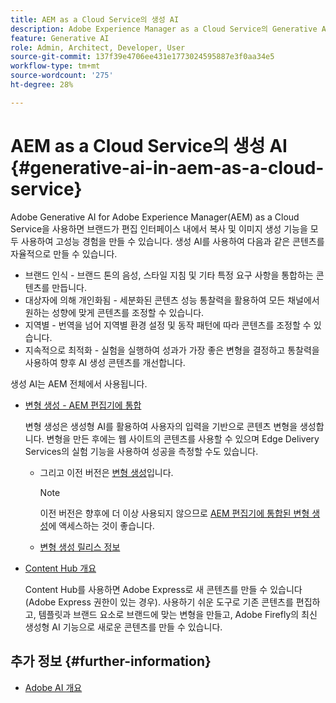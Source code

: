 ```yaml
---
title: AEM as a Cloud Service의 생성 AI
description: Adobe Experience Manager as a Cloud Service의 Generative AI에 대해 알아보기
feature: Generative AI
role: Admin, Architect, Developer, User
source-git-commit: 137f39e4706ee431e1773024595887e3f0aa34e5
workflow-type: tm+mt
source-wordcount: '275'
ht-degree: 28%

---
```


# AEM as a Cloud Service의 생성 AI {#generative-ai-in-aem-as-a-cloud-service}

Adobe Generative AI for Adobe Experience Manager(AEM) as a Cloud Service을 사용하면 브랜드가 편집 인터페이스 내에서 복사 및 이미지 생성 기능을 모두 사용하여 고성능 경험을 만들 수 있습니다. 생성 AI를 사용하여 다음과 같은 콘텐츠를 자율적으로 만들 수 있습니다.

* 브랜드 인식 - 브랜드 톤의 음성, 스타일 지침 및 기타 특정 요구 사항을 통합하는 콘텐츠를 만듭니다.
* 대상자에 의해 개인화됨 - 세분화된 콘텐츠 성능 통찰력을 활용하여 모든 채널에서 원하는 성향에 맞게 콘텐츠를 조정할 수 있습니다.
* 지역별 - 번역을 넘어 지역별 환경 설정 및 동작 패턴에 따라 콘텐츠를 조정할 수 있습니다.
* 지속적으로 최적화 - 실험을 실행하여 성과가 가장 좋은 변형을 결정하고 통찰력을 사용하여 향후 AI 생성 콘텐츠를 개선합니다.

생성 AI는 AEM 전체에서 사용됩니다.

* [변형 생성 - AEM 편집기에 통합](/help/generative-ai/generate-variations-integrated-editor.md)

  변형 생성은 생성형 AI를 활용하여 사용자의 입력을 기반으로 콘텐츠 변형을 생성합니다. 변형을 만든 후에는 웹 사이트의 콘텐츠를 사용할 수 있으며 Edge Delivery Services의 실험 기능을 사용하여 성공을 측정할 수도 있습니다.

   * 그리고 이전 버전은 [변형 생성](/help/generative-ai/generate-variations.md)입니다.

     >[!NOTE]
     >
     >이전 버전은 향후에 더 이상 사용되지 않으므로 [AEM 편집기에 통합된 변형 생성](/help/generative-ai/generate-variations-integrated-editor.md)에 액세스하는 것이 좋습니다.

   * [변형 생성 릴리스 정보](/help/generative-ai/release-notes-generate-variations.md)

* [Content Hub 개요](/help/assets/product-overview.md)

  Content Hub를 사용하면 Adobe Express로 새 콘텐츠를 만들 수 있습니다(Adobe Express 권한이 있는 경우). 사용하기 쉬운 도구로 기존 콘텐츠를 편집하고, 템플릿과 브랜드 요소로 브랜드에 맞는 변형을 만들고, Adobe Firefly의 최신 생성형 AI 기능으로 새로운 콘텐츠를 만들 수 있습니다.

<!-- 
  * [AI Assistant in Adobe Experience Manager](/help/implementing/cloud-manager/aem-ai-assistant.md)
-->

## 추가 정보 {#further-information}

* [Adobe AI 개요](https://www.adobe.com/ai/overview.html)
